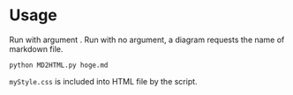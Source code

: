 # Usage
Run with argument <markdown-file-name>.
Run with no argument, a diagram requests the name of markdown file.

```
python MD2HTML.py hoge.md
```

``myStyle.css`` is included into HTML file by the script.
